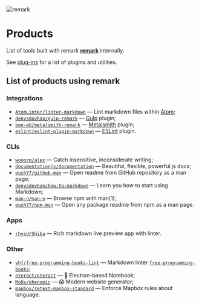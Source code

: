 ![remark][logo]

# Products

List of tools built with remark [**remark**][remark] internally.

See [plug-ins][plugins] for a list of plugins and utilities.

## List of products using remark

<!--Projects are sorted alphabetically on their repo-name.-->

### Integrations

*   [`AtomLinter/linter-markdown`](https://github.com/AtomLinter/linter-markdown)
    — Lint markdown files within [Atom](https://github.com/atom/atom);
*   [`denysdovhan/gulp-remark`](https://github.com/denysdovhan/gulp-remark)
    — [Gulp](https://github.com/gulpjs/gulp) plugin;
*   [`ben-eb/metalsmith-remark`](https://github.com/ben-eb/metalsmith-remark)
    — [Metalsmith](https://github.com/metalsmith/metalsmith) plugin;
*   [`eslint/eslint-plugin-markdown`](https://github.com/eslint/eslint-plugin-markdown)
    — [ESLint](https://github.com/eslint/eslint) plugin.

### CLIs

*   [`wooorm/alex`](https://github.com/wooorm/alex)
    — Catch insensitive, inconsiderate writing;
*   [`documentationjs/documentation`](https://github.com/documentationjs/documentation)
    — Beautiful, flexible, powerful js docs;
*   [`eush77/github-man`](https://github.com/eush77/github-man)
    — Open readme from GitHub repository as a man page;
*   [`denysdovhan/how-to-markdown`](https://github.com/denysdovhan/how-to-markdown)
    — Learn you how to start using Markdown;
*   [`man-n/man-n`](https://github.com/man-n/man-n)
    — Browse npm with man(1);
*   [`eush77/npm-man`](https://github.com/eush77/npm-man)
    — Open any package readme from npm as a man page.

### Apps

*   [`rhysd/Shiba`](https://github.com/rhysd/Shiba)
    — Rich markdown live preview app with linter.

### Other

*   [`vhf/free-programming-books-lint`](https://github.com/vhf/free-programming-books-lint)
    — Markdown linter [`free-programming-books`](https://github.com/vhf/free-programming-books);
*   [`nteract/nteract`](https://github.com/nteract/nteract)
    — 📓 Electron-based Notebook;
*   [`MoOx/phenomic`](https://github.com/MoOx/phenomic)
    — 😱 Modern website generator;
*   [`mapbox/retext-mapbox-standard`](https://github.com/mapbox/retext-mapbox-standard)
    — Enforce Mapbox rules about language.

<!--Definitions:-->

[logo]: https://cdn.rawgit.com/wooorm/remark/master/logo.svg

[remark]: https://github.com/wooorm/remark

[plugins]: https://github.com/wooorm/remark/blob/master/doc/plugins.md
